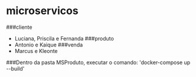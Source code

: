 # microservicos

###cliente
- Luciana, Priscila e Fernanda
###produto
- Antonio e Kaique
###venda
- Marcus e Kleonte

###Dentro da pasta MSProduto, executar o comando: 'docker-compose up --build'

